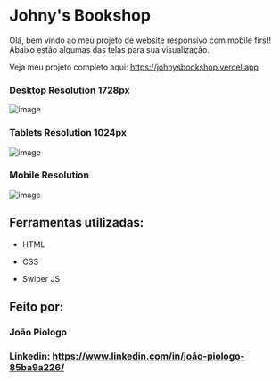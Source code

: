# Johny's Bookshop

Olá, bem vindo ao meu projeto de website responsivo com mobile first!
Abaixo estão algumas das telas para sua visualização.

Veja meu projeto completo aqui: https://johnysbookshop.vercel.app

### Desktop Resolution 1728px
![image](https://github.com/jpiologo/Johnys_Bookshop/assets/122281207/4a57666e-2ea7-4382-9657-dfd90e5ac7a6)



### Tablets Resolution 1024px
![image](https://github.com/jpiologo/Johnys_Bookshop/assets/122281207/9d8893dd-de18-4b37-8000-c542e54a8949)


### Mobile Resolution
![image](https://github.com/jpiologo/Johnys_Bookshop/assets/122281207/317eab9f-a7f1-48e6-8de9-3e78efbb9b0c)



## Ferramentas utilizadas:

* HTML

* CSS

* Swiper JS

## Feito por:

### João Piologo

### Linkedin: https://www.linkedin.com/in/joão-piologo-85ba9a226/

